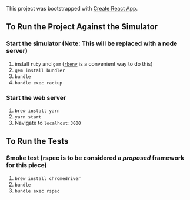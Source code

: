 This project was bootstrapped with [Create React App](https://github.com/facebookincubator/create-react-app).

## To Run the Project Against the Simulator

### Start the simulator (Note: This will be replaced with a node server)

1. install `ruby` and `gem` ([`rbenv`](https://github.com/rbenv/rbenv#installation) is a convenient way to do this)
1. `gem install bundler` 
1. `bundle`
1. `bundle exec rackup`

### Start the web server

1. `brew install yarn`
1. `yarn start`
1. Navigate to `localhost:3000`


## To Run the Tests

### Smoke test (rspec is to be considered a *proposed* framework for this piece)

1. `brew install chromedriver`
1. `bundle`
1. `bundle exec rspec`